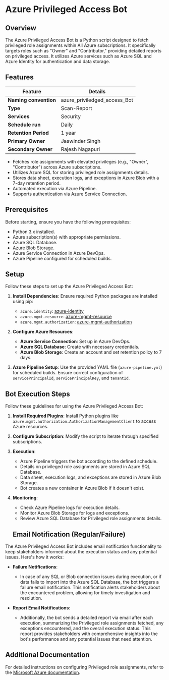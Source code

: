 # Azure Privileged Access Bot

## Overview
The Azure Privileged Access Bot is a Python script designed to fetch privileged role assignments within All Azure subscriptions. It specifically targets roles such as "Owner" and "Contributor," providing detailed reports on privileged access. It utilizes Azure services such as Azure SQL and Azure Identity for authentication and data storage.

## Features

| Feature              | Details                                                 |
|----------------------|---------------------------------------------------------|
| **Naming convention**| azure_priviledged_access_Bot                            |
| **Type**             | Scan-Report                                             |
| **Services**         | Security                                                        |
| **Schedule run**     | Daily                                                        |
| **Retention Period** | 1 year                                                  |
| **Primary Owner**    | Jaswinder Singh                                         |
| **Secondary Owner**  | Rajesh Nagapuri                                         |

- Fetches role assignments with elevated privileges (e.g., "Owner", "Contributor") across Azure subscriptions.
- Utilizes Azure SQL for storing privileged role assignments details.
- Stores data sheet, execution logs, and exceptions in Azure Blob with a 7-day retention period.
- Automated execution via Azure Pipeline.
- Supports authentication via Azure Service Connection.

## Prerequisites
Before starting, ensure you have the following prerequisites:

- Python 3.x installed.
- Azure subscription(s) with appropriate permissions.
- Azure SQL Database.
- Azure Blob Storage.
- Azure Service Connection in Azure DevOps.
- Azure Pipeline configured for scheduled builds.

## Setup
Follow these steps to set up the Azure Privileged Access Bot:

1. **Install Dependencies**: Ensure required Python packages are installed using pip:
   - `azure.identity`: [azure-identity](https://pypi.org/project/azure-identity)
   - `azure.mgmt.resource`: [azure-mgmt-resource](https://pypi.org/project/azure-mgmt-resource)
   - `azure.mgmt.authorization`: [azure-mgmt-authorization](https://pypi.org/project/azure-mgmt-authorization)
   
2. **Configure Azure Resources**:
   - **Azure Service Connection**: Set up in Azure DevOps.
   - **Azure SQL Database**: Create with necessary credentials.
   - **Azure Blob Storage**: Create an account and set retention policy to 7 days.
   
3. **Azure Pipeline Setup**: Use the provided YAML file (`azure-pipeline.yml`) for scheduled builds. Ensure correct configuration of `servicePrincipalId`, `servicePrincipalKey`, and `tenantId`.

## Bot Execution Steps
Follow these guidelines for using the Azure Privileged Access Bot:

1. **Install Required Plugins**: Install Python plugins like `azure.mgmt.authorization.AuthorizationManagementClient` to access Azure resources.

2. **Configure Subscription**: Modify the script to iterate through specified subscriptions.

3. **Execution**:
   - Azure Pipeline triggers the bot according to the defined schedule.
   - Details on privileged role assignments are stored in Azure SQL Database.
   - Data sheet, execution logs, and exceptions are stored in Azure Blob Storage.
   - Bot creates a new container in Azure Blob if it doesn't exist.

4. **Monitoring**:
   - Check Azure Pipeline logs for execution details.
   - Monitor Azure Blob Storage for logs and exceptions.
   - Review Azure SQL Database for Privileged role assignments details.

   ## Email Notification (Regular/Failure)
The Azure Privileged Access Bot includes email notification functionality to keep stakeholders informed about the execution status and any potential issues. Here's how it works:

- **Failure Notifications**: 
  - In case of any SQL or Blob connection issues during execution, or if data fails to import into the Azure SQL Database, the bot triggers a failure email notification. This notification alerts stakeholders about the encountered problem, allowing for timely investigation and resolution.

- **Report Email Notifications**: 
  - Additionally, the bot sends a detailed report via email after each execution, summarizing the Privileged role assignments fetched, any exceptions encountered, and the overall execution status. This report provides stakeholders with comprehensive insights into the bot's performance and any potential issues that need attention.

## Additional Documentation
For detailed instructions on configuring Privileged role assignments, refer to the [Microsoft Azure documentation](https://learn.microsoft.com/en-us/entra/id-governance/privileged-identity-management/pim-resource-roles-assign-roles).


